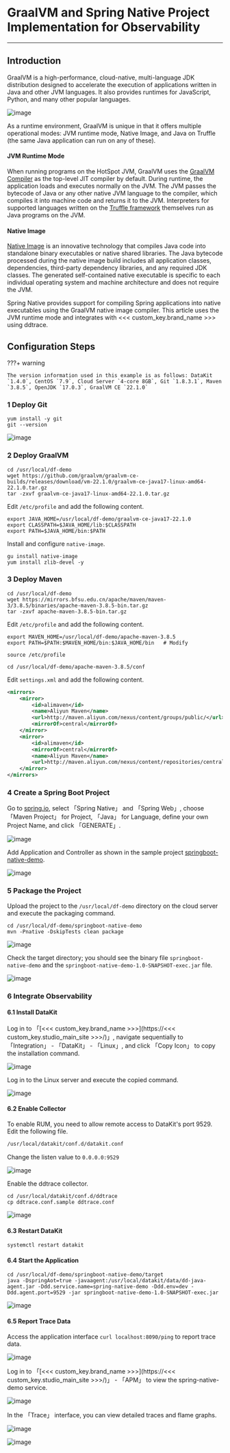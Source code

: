# GraalVM and Spring Native Project Implementation for Observability

---

## Introduction

GraalVM is a high-performance, cloud-native, multi-language JDK distribution designed to accelerate the execution of applications written in Java and other JVM languages. It also provides runtimes for JavaScript, Python, and many other popular languages.

![image](../images/spring-native/1.png)

As a runtime environment, GraalVM is unique in that it offers multiple operational modes: JVM runtime mode, Native Image, and Java on Truffle (the same Java application can run on any of these).

#### JVM Runtime Mode

When running programs on the HotSpot JVM, GraalVM uses the [GraalVM Compiler](https://www.graalvm.org/22.1/reference-manual/java/compiler/) as the top-level JIT compiler by default. During runtime, the application loads and executes normally on the JVM. The JVM passes the bytecode of Java or any other native JVM language to the compiler, which compiles it into machine code and returns it to the JVM. Interpreters for supported languages written on the [Truffle framework](https://www.graalvm.org/22.1/graalvm-as-a-platform/language-implementation-framework/) themselves run as Java programs on the JVM.

#### Native Image

[Native Image](https://www.graalvm.org/22.1/reference-manual/native-image/) is an innovative technology that compiles Java code into standalone binary executables or native shared libraries. The Java bytecode processed during the native image build includes all application classes, dependencies, third-party dependency libraries, and any required JDK classes. The generated self-contained native executable is specific to each individual operating system and machine architecture and does not require the JVM.

Spring Native provides support for compiling Spring applications into native executables using the GraalVM native image compiler. This article uses the JVM runtime mode and integrates with <<< custom_key.brand_name >>> using ddtrace.

## Configuration Steps

???+ warning

    The version information used in this example is as follows: DataKit `1.4.0`, CentOS `7.9`, Cloud Server `4-core 8GB`, Git `1.8.3.1`, Maven `3.8.5`, OpenJDK `17.0.3`, GraalVM CE `22.1.0`

### 1 Deploy Git

```shell
yum install -y git
git --version
```

![image](../images/spring-native/2.png)

### 2 Deploy GraalVM

```shell
cd /usr/local/df-demo
wget https://github.com/graalvm/graalvm-ce-builds/releases/download/vm-22.1.0/graalvm-ce-java17-linux-amd64-22.1.0.tar.gz
tar -zxvf graalvm-ce-java17-linux-amd64-22.1.0.tar.gz
```

Edit `/etc/profile` and add the following content.

```shell
export JAVA_HOME=/usr/local/df-demo/graalvm-ce-java17-22.1.0
export CLASSPATH=$JAVA_HOME/lib:$CLASSPATH
export PATH=$JAVA_HOME/bin:$PATH
```

Install and configure `native-image`.

```shell
gu install native-image
yum install zlib-devel -y
```

### 3 Deploy Maven

```shell
cd /usr/local/df-demo
wget https://mirrors.bfsu.edu.cn/apache/maven/maven-3/3.8.5/binaries/apache-maven-3.8.5-bin.tar.gz
tar -zxvf apache-maven-3.8.5-bin.tar.gz
```

Edit `/etc/profile` and add the following content.

```shell
export MAVEN_HOME=/usr/local/df-demo/apache-maven-3.8.5
export PATH=$PATH:$MAVEN_HOME/bin:$JAVA_HOME/bin   # Modify
```

```shell
source /etc/profile
```

```shell
cd /usr/local/df-demo/apache-maven-3.8.5/conf
```

Edit `settings.xml` and add the following content.

```xml
<mirrors>
    <mirror>
        <id>alimaven</id>
        <name>Aliyun Maven</name>
        <url>http://maven.aliyun.com/nexus/content/groups/public/</url>
        <mirrorOf>central</mirrorOf>
    </mirror>
    <mirror>
        <id>alimaven</id>
        <mirrorOf>central</mirrorOf>
        <name>Aliyun Maven</name>
        <url>http://maven.aliyun.com/nexus/content/repositories/central/</url>
    </mirror>
</mirrors>
```

### 4 Create a Spring Boot Project

Go to [spring.io](https://start.spring.io/), select 「Spring Native」 and 「Spring Web」, choose 「Maven Project」 for Project, 「Java」 for Language, define your own Project Name, and click 「GENERATE」.

![image](../images/spring-native/3.png)

Add Application and Controller as shown in the sample project [springboot-native-demo](https://github.com/stevenliu2020/springboot-native-demo).

![image](../images/spring-native/4.png)

### 5 Package the Project

Upload the project to the `/usr/local/df-demo` directory on the cloud server and execute the packaging command.

```shell
cd /usr/local/df-demo/springboot-native-demo
mvn -Pnative -DskipTests clean package
```

![image](../images/spring-native/5.png)

Check the target directory; you should see the binary file `springboot-native-demo` and the `springboot-native-demo-1.0-SNAPSHOT-exec.jar` file.

![image](../images/spring-native/6.png)

### 6 Integrate Observability

#### 6.1 Install DataKit

Log in to 「[<<< custom_key.brand_name >>>](https://<<< custom_key.studio_main_site >>>/)」, navigate sequentially to 「Integration」 - 「DataKit」 - 「Linux」, and click 「Copy Icon」 to copy the installation command.

![image](../images/spring-native/7.png)

Log in to the Linux server and execute the copied command.

![image](../images/spring-native/8.png)

#### 6.2 Enable Collector

To enable RUM, you need to allow remote access to DataKit's port 9529. Edit the following file.

```bash
/usr/local/datakit/conf.d/datakit.conf
```

Change the listen value to `0.0.0.0:9529`

![image](../images/spring-native/9.png)

Enable the ddtrace collector.

```shell
cd /usr/local/datakit/conf.d/ddtrace
cp ddtrace.conf.sample ddtrace.conf
```

![image](../images/spring-native/10.png)

#### 6.3 Restart DataKit

```shell
systemctl restart datakit
```

#### 6.4 Start the Application

```shell
cd /usr/local/df-demo/springboot-native-demo/target
java -DspringAot=true -javaagent:/usr/local/datakit/data/dd-java-agent.jar -Ddd.service.name=spring-native-demo -Ddd.env=dev -Ddd.agent.port=9529 -jar springboot-native-demo-1.0-SNAPSHOT-exec.jar
```

![image](../images/spring-native/11.png)

#### 6.5 Report Trace Data

Access the application interface `curl localhost:8090/ping` to report trace data.

![image](../images/spring-native/12.png)

Log in to 「[<<< custom_key.brand_name >>>](https://<<< custom_key.studio_main_site >>>/)」 - 「APM」 to view the spring-native-demo service.

![image](../images/spring-native/13.png)

In the 「Trace」 interface, you can view detailed traces and flame graphs.

![image](../images/spring-native/14.png)

![image](../images/spring-native/15.png)